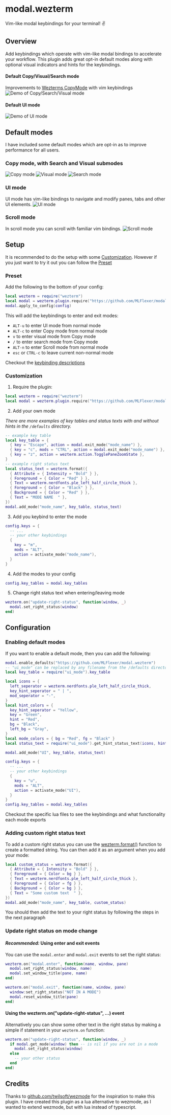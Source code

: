# modal.wezterm
Vim-like modal keybindings for your terminal! ✌️

## Overview
Add keybindings which operate with vim-like modal bindings to accelerate your workflow.
This plugin adds great opt-in default modes along with optional visual indicators and hints for the keybindings.

#### Default Copy/Visual/Search mode
Improvements to [Wezterms CopyMode](https://wezfurlong.org/wezterm/copymode.html) with vim keybindings
![Demo of Copy/Search/Visual mode](https://github.com/MLFlexer/modal.wezterm/assets/75012728/08c2af5c-c75a-4764-bd63-729a91080f79)



#### Default UI mode

![Demo of UI mode](https://github.com/MLFlexer/modal.wezterm/assets/75012728/84e5860a-5659-43d9-af51-bb2942b005a6)

## Default modes
I have included some default modes which are opt-in as to improve performance for all users.

### Copy mode, with Search and Visual submodes
![Copy mode](https://github.com/MLFlexer/modal.wezterm/assets/75012728/d11d088c-f99a-464f-8de6-2a447da1e57a)
![Visual mode](https://github.com/MLFlexer/modal.wezterm/assets/75012728/b8c63098-f8e3-481e-8881-b617d6b87a80)
![Search mode](https://github.com/MLFlexer/modal.wezterm/assets/75012728/ee8a9881-2c7f-499f-ba66-f55f81360869)

### UI mode
UI mode has vim-like bindings to navigate and modify panes, tabs and other UI elements.
![UI mode](https://github.com/MLFlexer/modal.wezterm/assets/75012728/07545d3d-2f94-44df-8f02-cb9ff0ee6d0a)

### Scroll mode
In scroll mode you can scroll with familiar vim bindings.
![Scroll mode](https://github.com/MLFlexer/modal.wezterm/assets/75012728/52e792dd-580d-4bea-a31f-e5f589212217)

## Setup
It is recommended to do the setup with some [Customization](#Customization). However if you just want to try it out you can follow the [Preset](#Preset)
### Preset
Add the following to the bottom of your config:
```lua
local wezterm = require("wezterm")
local modal = wezterm.plugin.require("https://github.com/MLFlexer/modal.wezterm")
modal.apply_to_config(config)
```
This will add the keybindings to enter and exit modes:
* `ALT-u` to enter UI mode from normal mode
* `ALT-c` to enter Copy mode from normal mode
* `v` to enter visual mode from Copy mode
* `/` to enter search mode from Copy mode
* `ALT-n` to enter Scroll mode from normal mode
* `esc` or `CTRL-c` to leave current non-normal mode

Checkout the [keybinding descriptions](/keybinds.md)

### Customization
1. Require the plugin:
```lua
local wezterm = require("wezterm")
local modal = wezterm.plugin.require("https://github.com/MLFlexer/modal.wezterm")
```
2. Add your own mode

*There are more examples of key tables and status texts with and without hints in the `/defaults` directory.*
```lua
-- example key table
local key_table = {
  { key = "Escape", action = modal.exit_mode("mode_name") },
  { key = "c", mods = "CTRL", action = modal.exit_mode("mode_name") },
  { key = "z", action = wezterm.action.TogglePaneZoomState },
}
-- example right status text
local status_text = wezterm.format({
  { Attribute = { Intensity = "Bold" } },
  { Foreground = { Color = "Red" } },
  { Text = wezterm.nerdfonts.ple_left_half_circle_thick },
  { Foreground = { Color = "Black" } },
  { Background = { Color = "Red" } },
  { Text = "MODE NAME  " },
})
modal.add_mode("mode_name", key_table, status_text)
```
3. Add you keybind to enter the mode
```lua
config.keys = {
  -- ...
  -- your other keybindings
  {
    key = "m",
    mods = "ALT",
    action = activate_mode("mode_name"),
  }
}
```
4. Add the modes to your config
```lua
config.key_tables = modal.key_tables
```
5. Change right status text when entering/leaving mode
```lua
wezterm.on("update-right-status", function(window, _)
  modal.set_right_status(window)
end)
```

## Configuration
### Enabling default modes
If you want to enable a default mode, then you can add the following:
```lua
modal.enable_defaults("https://github.com/MLFlexer/modal.wezterm")
-- "ui_mode" can be replaced by any filename from the /defaults directory
local key_table = require("ui_mode").key_table

local icons = {
  left_seperator = wezterm.nerdfonts.ple_left_half_circle_thick,
  key_hint_seperator = " | ",
  mod_seperator = "-",
}
local hint_colors = {
  key_hint_seperator = "Yellow",
  key = "Green",
  hint = "Red",
  bg = "Black",
  left_bg = "Gray",
}
local mode_colors = { bg = "Red", fg = "Black" }
local status_text = require("ui_mode").get_hint_status_text(icons, hint_colors, mode_colors)

modal.add_mode("UI", key_table, status_text)

config.keys = {
  -- ...
  -- your other keybindings
  {
    key = "u",
    mods = "ALT",
    action = activate_mode("UI"),
  }
}
config.key_tables = modal.key_tables
```
Checkout the specific lua files to see the keybindings and what functionality each mode exports

### Adding custom right status text
To add a custom right status you can use the [wezterm.format()](https://wezfurlong.org/wezterm/config/lua/wezterm/format.html) function to create a formatted string. You can then add it as an argument when you add your mode:
```lua
local custom_status = wezterm.format({
  { Attribute = { Intensity = "Bold" } },
  { Foreground = { Color = bg } },
  { Text = wezterm.nerdfonts.ple_left_half_circle_thick },
  { Foreground = { Color = fg } },
  { Background = { Color = bg } },
  { Text = "Some custom text  " },
})
modal.add_mode("mode_name", key_table, custom_status)
```
You should then add the text to your right status by following the steps in the next paragraph
### Update right status on mode change
#### *Recommended:* Using enter and exit events
You can use the `modal.enter` and `modal.exit` events to set the right status:
```lua
wezterm.on("modal.enter", function(name, window, pane)
  modal.set_right_status(window, name)
  modal.set_window_title(pane, name)
end)

wezterm.on("modal.exit", function(name, window, pane)
  window:set_right_status("NOT IN A MODE")
  modal.reset_window_title(pane)
end)
```
#### Using the wezterm.on("update-right-status", ...) event
Alternatively you can show some other text in the right status by making a simple if statement in your `wezterm.on` function:
```lua
wezterm.on("update-right-status", function(window, _)
  if modal.get_mode(window) then -- is nil if you are not in a mode
    modal.set_right_status(window)
  else
    -- your other status
  end
end)
```

## Credits
Thanks to [github.com/twilsoft/wezmode](https://github.com/twilsoft/wezmode) for the inspiration to make this plugin. I have created this plugin as a lua alternative to wezmode, as I wanted to extend wezmode, but with lua instead of typescript.
